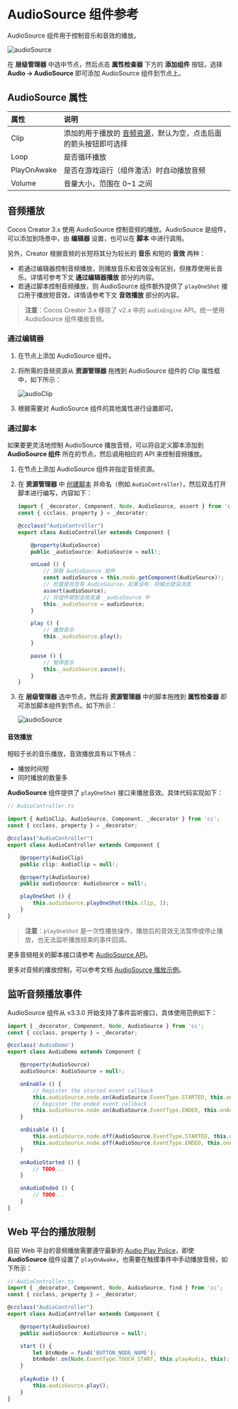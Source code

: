 # AudioSource 组件参考

AudioSource 组件用于控制音乐和音效的播放。

![audioSource](audio/audiosource.png)

在 **层级管理器** 中选中节点，然后点击 **属性检查器** 下方的 **添加组件** 按钮，选择 **Audio -> AudioSource** 即可添加 AudioSource 组件到节点上。

## AudioSource 属性

|属性            | 说明                    |
|:--            | :--                     |
|Clip           | 添加的用于播放的 [音频资源](../asset/audio.md)，默认为空，点击后面的箭头按钮即可选择      |
|Loop           | 是否循环播放              |
|PlayOnAwake    | 是否在游戏运行（组件激活）时自动播放音频 |
|Volume         | 音量大小，范围在 0~1 之间   |

## 音频播放

Cocos Creator 3.x 使用 AudioSource 控制音频的播放。AudioSource 是组件，可以添加到场景中，由 **编辑器** 设置，也可以在 **脚本** 中进行调用。

另外，Creator 根据音频的长短将其分为较长的 **音乐** 和短的 **音效** 两种：

- 若通过编辑器控制音频播放，则播放音乐和音效没有区别，但推荐使用长音乐。详情可参考下文 **通过编辑器播放** 部分的内容。
- 若通过脚本控制音频播放，则 AudioSource 组件额外提供了 `playOneShot` 接口用于播放短音效，详情请参考下文 **音效播放** 部分的内容。

> **注意**：Cocos Creator 3.x 移除了 v2.x 中的 `audioEngine` API，统一使用 AudioSource 组件播放音频。

### 通过编辑器

1. 在节点上添加 AudioSource 组件。

2. 将所需的音频资源从 **资源管理器** 拖拽到 AudioSource 组件的 Clip 属性框中，如下所示：

    ![audioClip](audio/audiocilp.gif)

3. 根据需要对 AudioSource 组件的其他属性进行设置即可。

### 通过脚本

如果要更灵活地控制 AudioSource 播放音频，可以将自定义脚本添加到 **AudioSource 组件** 所在的节点，然后调用相应的 API 来控制音频播放。

1. 在节点上添加 AudioSource 组件并指定音频资源。

2. 在 **资源管理器** 中 [创建脚本](../scripting/setup.md) 并命名（例如 `AudioController`），然后双击打开脚本进行编写，内容如下：

    ```typescript
    import { _decorator, Component, Node, AudioSource, assert } from 'cc';
    const { ccclass, property } = _decorator;

    @ccclass("AudioController")
    export class AudioController extends Component { 
    
        @property(AudioSource)
        public _audioSource: AudioSource = null!;

        onLoad () {
            // 获取 AudioSource 组件
            const audioSource = this.node.getComponent(AudioSource)!;
            // 检查是否含有 AudioSource，如果没有，则输出错误消息
            assert(audioSource);
            // 将组件赋到全局变量 _audioSource 中
            this._audioSource = audioSource;
        }

        play () {
            // 播放音乐
            this._audioSource.play();
        }

        pause () {
            // 暂停音乐
            this._audioSource.pause();
        }
    }
    ```

3. 在 **层级管理器** 选中节点，然后将 **资源管理器** 中的脚本拖拽到 **属性检查器** 即可添加脚本组件到节点。如下所示：

    ![audioSource](audio/audiocontroller.png)

#### 音效播放

相较于长的音乐播放，音效播放具有以下特点：

- 播放时间短
- 同时播放的数量多

**AudioSource** 组件提供了 `playOneShot` 接口来播放音效。具体代码实现如下：

```typescript
// AudioController.ts

import { AudioClip, AudioSource, Component, _decorator } from 'cc';
const { ccclass, property } = _decorator;

@ccclass("AudioController")
export class AudioController extends Component {     

    @property(AudioClip)
    public clip: AudioClip = null!;   

    @property(AudioSource)
    public audioSource: AudioSource = null!;

    playOneShot () {
        this.audioSource.playOneShot(this.clip, 1);
    }
}
```

> **注意**：`playOneShot` 是一次性播放操作，播放后的音效无法暂停或停止播放，也无法监听播放结束的事件回调。

更多音频相关的脚本接口请参考 [AudioSource API](%__APIDOC__%/zh/#/docs/3.4/zh/component-audio/Class/AudioSource)。

更多对音频的播放控制，可以参考文档 [AudioSource 播放示例](./audioExample.md)。

## 监听音频播放事件

AudioSource 组件从 v3.3.0 开始支持了事件监听接口，具体使用范例如下：

```typescript
import { _decorator, Component, Node, AudioSource } from 'cc';
const { ccclass, property } = _decorator;

@ccclass('AudioDemo')
export class AudioDemo extends Component {

    @property(AudioSource)
    audioSource: AudioSource = null!;

    onEnable () {
        // Register the started event callback
        this.audioSource.node.on(AudioSource.EventType.STARTED, this.onAudioStarted, this);
        // Register the ended event callback
        this.audioSource.node.on(AudioSource.EventType.ENDED, this.onAudioEnded, this);
    }

    onDisable () {
        this.audioSource.node.off(AudioSource.EventType.STARTED, this.onAudioStarted, this);
        this.audioSource.node.off(AudioSource.EventType.ENDED, this.onAudioEnded, this);
    }

    onAudioStarted () {
        // TODO...
    }

    onAudioEnded () {
        // TODO...
    }
}
```

## Web 平台的播放限制

目前 Web 平台的音频播放需要遵守最新的 [Audio Play Police](https://www.chromium.org/audio-video/autoplay)，即使 **AudioSource** 组件设置了 `playOnAwake`，也需要在触摸事件中手动播放音频，如下所示：

```typescript
// AudioController.ts
import { _decorator, Component, Node, AudioSource, find } from 'cc';
const { ccclass, property } = _decorator;

@ccclass("AudioController")
export class AudioController extends Component {      

    @property(AudioSource)
    public audioSource: AudioSource = null!;

    start () {
        let btnNode = find('BUTTON_NODE_NAME');
        btnNode!.on(Node.EventType.TOUCH_START, this.playAudio, this);
    }
    
    playAudio () {
        this.audioSource.play();
    }
}
```
